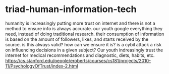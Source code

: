 # triad-human-information-tech
humanity is increasingly putting more trust on internet and there is not a method to ensure info is always accurate.
our youth google everything they need, instead of doing traditional research.  their consumption of information is based on the amount of followers, likes, and starts received by the source.  is this always valid? how can we ensure it is?  is a cybil attack a risk on influencing decisions in a given subject? Our youth indreasingly  trust the internet for medical recommendations and diagnostic, diets, habits, etc.
https://cs.stanford.edu/people/eroberts/courses/cs181/projects/2010-11/PsychologyOfTrust/index-2.html
